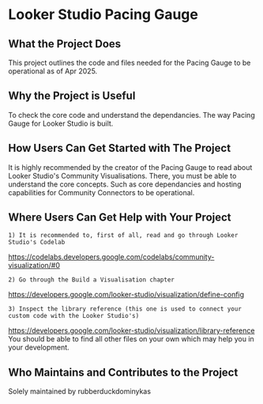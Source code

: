<h1>Looker Studio Pacing Gauge</h1>

<h2>What the Project Does</h2>
<p>This project outlines the code and files needed for the Pacing Gauge to be operational as of Apr 2025.</p>

<h2>Why the Project is Useful</h2>
<p>To check the core code and understand the dependancies. The way Pacing Gauge for Looker Studio is built.</p>

<h2>How Users Can Get Started with The Project</h2>
    <p>It is highly recommended by the creator of the Pacing Gauge to read about Looker Studio's Community Visualisations. There, you must be able to understand the core concepts. Such as core dependancies and hosting capabilities for Community Connectors to be operational.</p>
<h2>Where Users Can Get Help with Your Project</h2>

    1) It is recommended to, first of all, read and go through Looker Studio's Codelab
	
https://codelabs.developers.google.com/codelabs/community-visualization/#0
    
	2) Go through the Build a Visualisation chapter
 
 https://developers.google.com/looker-studio/visualization/define-config
 
	3) Inspect the library reference (this one is used to connect your custom code with the Looker Studio's)
 
 https://developers.google.com/looker-studio/visualization/library-reference
 You should be able to find all other files on your own which may help you in your development.

<h2>Who Maintains and Contributes to the Project</h2>
<p>Solely maintained by rubberduckdominykas</p>
